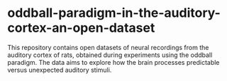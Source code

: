 # oddball-paradigm-in-the-auditory-cortex-an-open-dataset
This repository contains open datasets of neural recordings from the auditory cortex of rats, obtained during experiments using the oddball paradigm. The data aims to explore how the brain processes predictable versus unexpected auditory stimuli.
